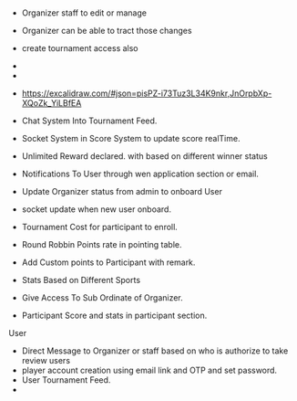 # 
- Organizer staff to edit or manage 
- Organizer can be able to tract those changes
- create tournament access also
- 
- 

- https://excalidraw.com/#json=pisPZ-i73Tuz3L34K9nkr,JnOrpbXp-XQoZk_YiLBfEA

- Chat System Into Tournament Feed.
- Socket System in Score System to update score realTime.
- Unlimited Reward declared. with based on different winner status
- Notifications To User through wen application section or email.
- Update Organizer status from admin to onboard User
- socket update when new user onboard.
- Tournament Cost for participant to enroll.
- Round Robbin Points rate in pointing table.
- Add Custom points to Participant with remark.
- Stats Based on Different Sports
- Give Access To Sub Ordinate of Organizer.
- Participant Score and stats in participant section.

User
- Direct Message to Organizer or staff based on who is authorize to take review users
- player account creation using email link and OTP and set password.
- User Tournament Feed.
- 

